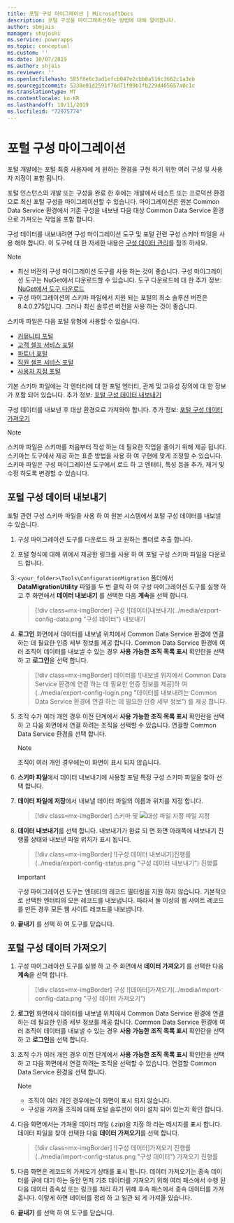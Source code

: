 ```yaml
---
title: 포털 구성 마이그레이션 | MicrosoftDocs
description: 포털 구성을 마이그레이션하는 방법에 대해 알아봅니다.
author: sbmjais
manager: shujoshi
ms.service: powerapps
ms.topic: conceptual
ms.custom: ''
ms.date: 10/07/2019
ms.author: shjais
ms.reviewer: ''
ms.openlocfilehash: 585f8e6c3ad1efcb047e2cbb0a516c3662c1a3eb
ms.sourcegitcommit: 5338e01d2591f76d71f09b1fb229d405657a0c1c
ms.translationtype: MT
ms.contentlocale: ko-KR
ms.lasthandoff: 10/11/2019
ms.locfileid: "72975774"
---
```

# <a name="migrate-portal-configuration"></a>포털 구성 마이그레이션

포털 개발에는 포털 최종 사용자에 게 원하는 환경을 구현 하기 위한 여러 구성 및 사용자 지정이 포함 됩니다.

포털 인스턴스의 개발 또는 구성을 완료 한 후에는 개발에서 테스트 또는 프로덕션 환경으로 최신 포털 구성을 마이그레이션할 수 있습니다. 마이그레이션은 원본 Common Data Service 환경에서 기존 구성을 내보낸 다음 대상 Common Data Service 환경으로 가져오는 작업을 포함 합니다.

구성 데이터를 내보내려면 구성 마이그레이션 도구 및 포털 관련 구성 스키마 파일을 사용 해야 합니다. 이 도구에 대 한 자세한 내용은 [구성 데이터 관리](https://docs.microsoft.com/dynamics365/customer-engagement/admin/manage-configuration-data)를 참조 하세요.

> [!NOTE]
> - 최신 버전의 구성 마이그레이션 도구를 사용 하는 것이 좋습니다. 구성 마이그레이션 도구는 NuGet에서 다운로드할 수 있습니다. 도구 다운로드에 대 한 추가 정보: [NuGet에서 도구 다운로드](https://docs.microsoft.com/en-us/dynamics365/customer-engagement/developer/download-tools-nuget)
> - 구성 마이그레이션의 스키마 파일에서 지원 되는 포털의 최소 솔루션 버전은 8.4.0.275입니다. 그러나 최신 솔루션 버전을 사용 하는 것이 좋습니다.

스키마 파일은 다음 포털 유형에 사용할 수 있습니다.
- [커뮤니티 포털](https://go.microsoft.com/fwlink/p/?linkid=2019704)
- [고객 셀프 서비스 포털](https://go.microsoft.com/fwlink/p/?linkid=2019705)
- [파트너 포털](https://go.microsoft.com/fwlink/p/?linkid=2019803)
- [직원 셀프 서비스 포털](https://go.microsoft.com/fwlink/p/?linkid=2019802)
- [사용자 지정 포털](https://go.microsoft.com/fwlink/p/?linkid=2019804)

기본 스키마 파일에는 각 엔터티에 대 한 포털 엔터티, 관계 및 고유성 정의에 대 한 정보가 포함 되어 있습니다. 추가 정보: [포털 구성 데이터 내보내기](#export-portal-configuration-data)

구성 데이터를 내보낸 후 대상 환경으로 가져와야 합니다. 추가 정보: [포털 구성 데이터 가져오기](#import-portal-configuration-data)

> [!NOTE]
> 스키마 파일은 스키마를 처음부터 작성 하는 데 필요한 작업을 줄이기 위해 제공 됩니다. 스키마는 도구에서 제공 하는 표준 방법을 사용 하 여 구현에 맞게 조정할 수 있습니다. 스키마 파일은 구성 마이그레이션 도구에서 로드 하 고 엔터티, 특성 등을 추가, 제거 및 수정 하도록 변경할 수 있습니다.

## <a name="export-portal-configuration-data"></a>포털 구성 데이터 내보내기

포털 관련 구성 스키마 파일을 사용 하 여 원본 시스템에서 포털 구성 데이터를 내보낼 수 있습니다.

1.  구성 마이그레이션 도구를 다운로드 하 고 원하는 폴더로 추출 합니다.

2.  포털 형식에 대해 위에서 제공한 링크를 사용 하 여 포털 구성 스키마 파일을 다운로드 합니다.

3.  `<your_folder>\Tools\ConfigurationMigration` 폴더에서 **DataMigrationUtility** 파일을 두 번 클릭 하 여 구성 마이그레이션 도구를 실행 하 고 주 화면에서 **데이터 내보내기** 를 선택한 다음 **계속**을 선택 합니다.
    
    > [!div class=mx-imgBorder]
    > 구성 ![데이터]내보내기(../media/export-config-data.png "구성 데이터") 내보내기

4.  **로그인** 화면에서 데이터를 내보낼 위치에서 Common Data Service 환경에 연결 하는 데 필요한 인증 세부 정보를 제공 합니다. Common Data Service 환경에 여러 조직이 데이터를 내보낼 수 있는 경우 **사용 가능한 조직 목록 표시** 확인란을 선택 하 고 **로그인**을 선택 합니다.

    > [!div class=mx-imgBorder]
    > 데이터를 ![내보낼 위치에서 Common Data Service 환경에 연결 하는 데 필요한 인증 정보를 제공]하 여(../media/export-config-login.png "데이터를 내보내려는 Common Data Service 환경에 연결 하는 데 필요한 인증 세부 정보") 를 제공 합니다.

5.  조직 수가 여러 개인 경우 이전 단계에서 **사용 가능한 조직 목록 표시** 확인란을 선택 하 고 다음 화면에서 연결 하려는 조직을 선택할 수 있습니다. 연결할 Common Data Service 환경을 선택 합니다. 

    > [!NOTE]
    > 조직이 여러 개인 경우에는이 화면이 표시 되지 않습니다.

6.  **스키마 파일**에서 데이터 내보내기에 사용할 포털 특정 구성 스키마 파일을 찾아 선택 합니다.

7.  **데이터 파일에 저장**에서 내보낼 데이터 파일의 이름과 위치를 지정 합니다.

    > [!div class=mx-imgBorder]
    > 스키마 및 ![대상 파일 지정](../media/export-config-file-name.png "스키마 및 대상") 파일 지정

8.  **데이터 내보내기**를 선택 합니다. 내보내기가 완료 되 면 화면 아래쪽에 내보내기 진행률 상태와 내보낸 파일 위치가 표시 됩니다.

    > [!div class=mx-imgBorder]
    > ![구성 데이터 내보내기]진행률(../media/export-config-status.png "구성 데이터 내보내기") 진행률

    > [!IMPORTANT]
    > 구성 마이그레이션 도구는 엔터티의 레코드 필터링을 지원 하지 않습니다. 기본적으로 선택한 엔터티의 모든 레코드를 내보냅니다. 따라서 둘 이상의 웹 사이트 레코드를 만든 경우 모든 웹 사이트 레코드를 내보냅니다.

9.  **끝내기** 를 선택 하 여 도구를 닫습니다.

## <a name="import-portal-configuration-data"></a>포털 구성 데이터 가져오기

1.  구성 마이그레이션 도구를 실행 하 고 주 화면에서 **데이터 가져오기** 를 선택한 다음 **계속**을 선택 합니다.

    > [!div class=mx-imgBorder]
    > 구성 ![데이터]가져오기(../media/import-config-data.png "구성 데이터 가져오기")

2.  **로그인** 화면에서 데이터를 내보낼 위치에서 Common Data Service 환경에 연결 하는 데 필요한 인증 세부 정보를 제공 합니다. Common Data Service 환경에 여러 조직이 데이터를 내보낼 수 있는 경우 **사용 가능한 조직 목록 표시** 확인란을 선택 하 고 **로그인**을 선택 합니다.

3.  조직 수가 여러 개인 경우 이전 단계에서 **사용 가능한 조직 목록 표시** 확인란을 선택 하 고 다음 화면에서 연결 하려는 조직을 선택할 수 있습니다. 연결할 Common Data Service 환경을 선택 합니다. 

    > [!NOTE]
    > - 조직이 여러 개인 경우에는이 화면이 표시 되지 않습니다.
    > - 구성을 가져올 조직에 대해 포털 솔루션이 이미 설치 되어 있는지 확인 합니다.

4.  다음 화면에서는 가져올 데이터 파일 (.zip)을 지정 하 라는 메시지를 표시 합니다. 데이터 파일을 찾아 선택한 다음 **데이터 가져오기**를 선택 합니다. 

    > [!div class=mx-imgBorder]
    > ![구성 데이터]가져오기 진행률(../media/import-config-status.png "구성 데이터") 가져오기 진행률

5.  다음 화면은 레코드의 가져오기 상태를 표시 합니다. 데이터 가져오기는 종속 데이터를 큐에 대기 하는 동안 먼저 기초 데이터를 가져오기 위해 여러 패스에서 수행 된 다음 데이터 종속성 또는 링크를 처리 하기 위해 후속 패스에서 종속 데이터를 가져옵니다. 이렇게 하면 데이터를 정리 하 고 일관 되 게 가져올 있습니다. 

6.  **끝내기** 를 선택 하 여 도구를 닫습니다. 
